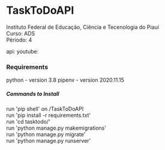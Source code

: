 # TaskToDoAPI
Instituto Federal de Educação, Ciência e Tecenologia do Piauí<br/>
Curso: ADS<br/>                Périodo: 4<br/>

api: 
youtube: 

### Requirements
python - version 3.8 
pipenv - version 2020.11.15

##### Commands to Install
run 'pip shell' on /TaskToDoAPI <br/>
run 'pip install -r requirements.txt' <br/>
run 'cd tasktodo/' <br/>
run 'python manage.py makemigrations' <br/>
run 'python manage.py migrate' <br/>
run 'python manage.py runserver' <br/>



